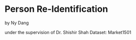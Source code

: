 # Person Re-Identification 
by Ny Dang

under the supervision of Dr. Shishir Shah
Dataset: Market1501